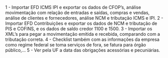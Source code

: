 1 - Importar EFD ICMS IPI e exportar os dados de CFOP’s, análise movimentação com relação de entradas e saídas, compras e vendas, análise de clientes e fornecedores, análise NCM e tributação ICMS e IPI.
2 - Importar EFD Contribuições e exportar os dados de NCM e tributação de PIS e COFINS, e os dados de saldo credor 1100 e 1500.
3 - Importar os XML’s para pegar a movimentação emitida e recebida, comparando com a tributação correta.
4 - Checklist também com as informações da empresa como regime federal se toma serviços de fora, se fatura para órgão público,…
5 - Ver pela UF a data das obrigações acessórias e pecuniárias.